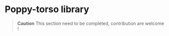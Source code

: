 # Poppy-torso library

<!-- TODO -->
> **Caution** This section need to be completed, contribution are welcome !

